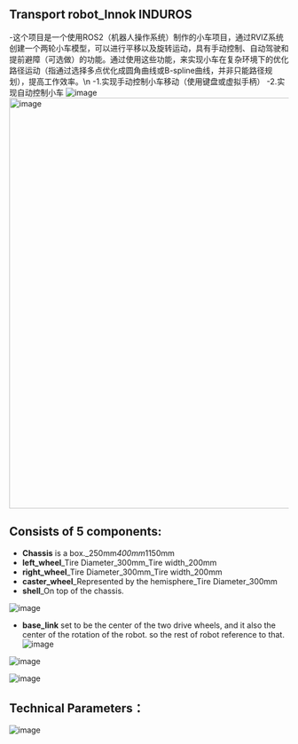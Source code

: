 ## Transport robot_Innok INDUROS 
-这个项目是一个使用ROS2（机器人操作系统）制作的小车项目，通过RVIZ系统创建一个两轮小车模型，可以进行平移以及旋转运动，具有手动控制、自动驾驶和提前避障（可选做）的功能。通过使用这些功能，来实现小车在复杂环境下的优化路径运动（指通过选择多点优化成圆角曲线或B-spline曲线，并非只能路径规划），提高工作效率。\n
-1.实现手动控制小车移动（使用键盘或虚拟手柄）
-2.实现自动控制小车
![image](https://github.com/Guo-baiyi/Transport_robot/assets/120784487/ff020e82-0ca7-4e5d-ba0f-9048fba51613) 
<img width="741" alt="image" src="https://github.com/Guo-baiyi/Transport_robot/assets/120784487/9390dbcf-5fad-4cf4-9b62-0eb20556d232">


## Consists of 5 components:  

- **Chassis** is a box._250mm*400mm*1150mm  
- **left_wheel**_Tire Diameter_300mm_Tire width_200mm  
- **right_wheel**_Tire Diameter_300mm_Tire width_200mm  
- **caster_wheel**_Represented by the hemisphere_Tire Diameter_300mm  
- **shell**_On top of the chassis.

![image](https://github.com/Guo-baiyi/Transport_robot/assets/120784487/48104e2b-fdca-4692-8ee5-0ac0a42e17a9)

- **base_link** set to be the center of the two drive wheels, and it also the center of the rotation of the robot. so the rest of robot reference to that.  
![image](https://github.com/Guo-baiyi/Transport_robot/assets/120784487/4103c66b-4712-43a0-a28a-90abd90c6734)

![image](https://github.com/Guo-baiyi/Transport_robot/assets/120784487/1921fc2e-5d6c-47fd-b078-06267bee65be)

![image](https://github.com/Guo-baiyi/guo_baiyi/assets/120784487/255bc9ed-0fd2-4fd2-988f-8641577df210)  

## Technical Parameters： 
![image](https://github.com/Guo-baiyi/Transport_robot/assets/120784487/5a250651-94f5-4513-88d2-539453641b03)
